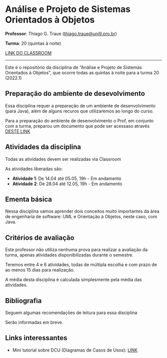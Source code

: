 # Análise e Projeto de Sistemas Orientados à Objetos

**Professor**: Thiago G. Traue (thiago.traue@uni9.pro.br)

**Turma**: 20 (quintas à noite)

[LINK DO CLASSROOM](https://classroom.google.com/c/NDY1OTU3OTY4NjIw?cjc=zsh2gji)

***

Este é o repositório da disciplina de "Análise e Projeto de Sistemas Orientados à Objetos", que ocorre todas as quintas à noite para a turma 20 (2022.1)

## Preparação do ambiente de desevolvimento

Essa disciplina requer a preparação de um ambiente de desenvolvimento (para Java), além de alguns recuros que utilizaremos ao longo do curso.

Para a preparação do ambiente de desenvolvimento o Prof, em conjunto com a turma, preparou um documento que pode ser acessaso através [DESTE LINK](https://docs.google.com/document/d/10TOoOEvHRbdrqVnQGXMQ1hXmqM72lXppzRs7W3izayM/edit?usp=sharing)

## Atividades da disciplina

Todas as atividades devem ser realizadas via Classroom

As atividades liberadas são:

- **Atividade 1**: De 14.04 até 05.05, 19h - Em andamento
- **Atividade 2**: De 28.04 até 12.05, 19h - Em andamento

## Ementa básica

Nessa disciplina vamos aprender dois conceitos muito importantes da área de engenharia de software: UML e Orientação à Objetos, neste caso, com Java.

## Critérios de avaliação

Este professor não utiliza nenhuma prova para realizar a avaliação da turma, apenas atividades disponibilizadas durante o semestre.

Teremos entre 4 e 6 atividades, todas de múltipla escolha e com prazo de ao menos 15 dias para realização.

A média desta disciplina é calculada simplesmente pela média das atividades.

## Bibliografia

Seguem algumas recomendações de leitura para essa disciplina

Serão informadas em breve.

## Links interessantes

- Mini tutorial sobre DCU (Diagramas de Casos de Usos): [LINK](https://www.youtube.com/watch?v=ab6eDdwS3rA)